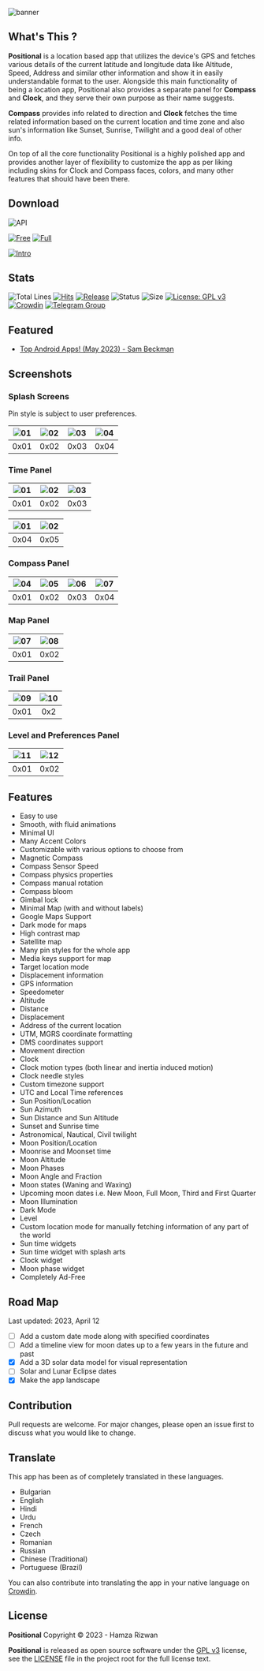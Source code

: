 ![banner](https://github.com/Hamza417/Positional/blob/master/screenshots/banner.png?raw=false)

## What's This ?

**Positional** is a location based app that utilizes the device's GPS and fetches various details of
the current latitude and longitude data like Altitude, Speed, Address and similar other information
and show it in easily understandable format to the user. Alongside this main functionality of being
a location app, Positional also provides a separate panel for **Compass** and **Clock**, and they
serve their own purpose as their name suggests.

**Compass** provides info related to direction and **Clock** fetches the time related information
based on the current location and time zone and also sun's information like Sunset, Sunrise,
Twilight and a good deal of other info.

On top of all the core functionality Positional is a highly polished app and provides another layer
of flexibility to customize the app as per liking including skins for Clock and Compass faces,
colors, and many other features that should have been there.

## Download

![API](https://img.shields.io/badge/API-24%2B-%23138D75?style=flat&logo=android)

[![Free](https://img.shields.io/badge/Free%20Version-Play%20Store-839192?style=flat&logo=google%20play)](https://play.google.com/store/apps/details?id=app.simple.positional.lite)
[![Full](https://img.shields.io/badge/Full%20Version-Play%20Store-2E86C1?style=flat&logo=google%20play)](https://play.google.com/store/apps/details?id=app.simple.positional)

[![Intro](https://img.shields.io/youtube/views/34iuIlusrcs?label=Watch%20App%20Intro&logo=Youtube&logoColor=red&style=social)](https://youtu.be/34iuIlusrcs)

## Stats

![Total Lines](https://img.shields.io/tokei/lines/github.com/Hamza417/Positional?color=%23DE7E42&label=Total%20Lines)
[![Hits](https://hits.seeyoufarm.com/api/count/incr/badge.svg?url=https%3A%2F%2Fgithub.com%2FHamza417%2FPositional&count_bg=%233FA6E6&title_bg=%23FB062F&icon=github.svg&icon_color=%23FFFFFF&title=Total+Visits&edge_flat=false)](https://hits.seeyoufarm.com)
[![Release](https://img.shields.io/github/v/release/Hamza417/Positional?color=212F3D&label=Release)](https://github.com/Hamza417/Positional/releases)
![Status](https://img.shields.io/badge/Status-Stable-orange)
![Size](https://img.shields.io/github/repo-size/Hamza417/Positional?color=teal&label=Repo%20Size&logo=github)
[![License: GPL v3](https://img.shields.io/badge/License-GPLv3-blue.svg)](https://github.com/Hamza417/Positional/blob/master/LICENSE) [![Crowdin](https://badges.crowdin.net/positional/localized.svg)](https://crowdin.com/project/positional)
[![Telegram Group](https://img.shields.io/badge/Telegram%20Group-blue?logo=telegram)](https://t.me/pstnl)

## Featured
- [Top Android Apps! (May 2023) - Sam Beckman](https://youtu.be/g6pMQAFfd3Q?t=489)

## Screenshots

### Splash Screens
Pin style is subject to user preferences.

| ![01](screenshots/01.png) | ![02](screenshots/02.png) | ![03](screenshots/03.png) | ![04](screenshots/04.png) |
|:-------------------------:|:-------------------------:|:-------------------------:|:-------------------------:|
|           0x01            |           0x02            |           0x03            |           0x04            |

### Time Panel

| ![01](screenshots/05.png) | ![02](screenshots/06.png) | ![03](screenshots/07.png) | 
|:-------------------------:|:-------------------------:|:-------------------------:|
|           0x01            |           0x02            |           0x03            |

| ![01](screenshots/08.png) | ![02](screenshots/09.png) | 
|:-------------------------:|:-------------------------:|
|           0x04            |           0x05            | 

### Compass Panel

| ![04](screenshots/10.png) | ![05](screenshots/18.png) | ![06](screenshots/19.png) | ![07](screenshots/11.png) |
|:-------------------------:|:-------------------------:|:-------------------------:|:-------------------------:|
|           0x01            |           0x02            |           0x03            |           0x04            |

### Map Panel

| ![07](screenshots/12.png) | ![08](screenshots/13.png) | 
|:-------------------------:|:-------------------------:|
|           0x01            |           0x02            |

### Trail Panel

| ![09](screenshots/14.png) | ![10](screenshots/15.png) |
|:-------------------------:|:-------------------------:|
|           0x01            |            0x2            |

### Level and Preferences Panel

| ![11](screenshots/16.png) | ![12](screenshots/17.png) |
|:-------------------------:|:-------------------------:|
|           0x01            |           0x02            |

## Features

* Easy to use</br>
* Smooth, with fluid animations</br>
* Minimal UI</br>
* Many Accent Colors<br/>
* Customizable with various options to choose from</br>
* Magnetic Compass</br>
* Compass Sensor Speed</br>
* Compass physics properties<br/>
* Compass manual rotation
* Compass bloom
* Gimbal lock
* Minimal Map (with and without labels)</br>
* Google Maps Support<br/>
* Dark mode for maps<br/>
* High contrast map<br/>
* Satellite map<br/>
* Many pin styles for the whole app<br/>
* Media keys support for map<br/>
* Target location mode
* Displacement information
* GPS information</br>
* Speedometer</br>
* Altitude</br>
* Distance<br/>
* Displacement<br/>
* Address of the current location<br/>
* UTM, MGRS coordinate formatting<br/>
* DMS coordinates support<br/>
* Movement direction<br/>
* Clock</br>
* Clock motion types (both linear and inertia induced motion)</br>
* Clock needle styles<br/>
* Custom timezone support<br/>
* UTC and Local Time references</br>
* Sun Position/Location<br/>
* Sun Azimuth<br/>
* Sun Distance and Sun Altitude<br/>
* Sunset and Sunrise time<br/>
* Astronomical, Nautical, Civil twilight<br/>
* Moon Position/Location</br>
* Moonrise and Moonset time<br/>
* Moon Altitude<br/>
* Moon Phases<br/>
* Moon Angle and Fraction<br/>
* Moon states (Waning and Waxing)<br/>
* Upcoming moon dates i.e. New Moon, Full Moon, Third and First Quarter<br/>
* Moon Illumination</br>
* Dark Mode</br>
* Level </br>
* Custom location mode for manually fetching information of any part of the world<br/>
* Sun time widgets
* Sun time widget with splash arts
* Clock widget
* Moon phase widget
* Completely Ad-Free

## Road Map

Last updated: 2023, April 12

- [ ] Add a custom date mode along with specified coordinates
- [ ] Add a timeline view for moon dates up to a few years in the future and past
- [x] Add a 3D solar data model for visual representation
- [ ] Solar and Lunar Eclipse dates
- [x] Make the app landscape

## Contribution

Pull requests are welcome. For major changes, please open an issue first to discuss what you would
like to change.

## Translate

This app has been as of completely translated in these languages.

* Bulgarian
* English
* Hindi
* Urdu
* French
* Czech
* Romanian
* Russian
* Chinese (Traditional)
* Portuguese (Brazil)

You can also contribute into translating the app in your native language
on [Crowdin](https://crowdin.com/project/positional/).

## License

**Positional** Copyright © 2023 - Hamza Rizwan

**Positional** is released as open source software under
the [GPL v3](https://opensource.org/licenses/gpl-3.0.html)
license, see the [LICENSE](./LICENSE) file in the project root for the full license text.

[1]: http://www.inf.ufrgs.br
